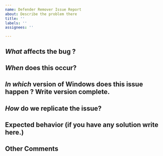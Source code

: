 ```yaml
---
name: Defender Remover Issue Report
about: Describe the problem there
title: ''
labels: ''
assignees: ''

---
```


## *What* affects the bug ?
<!-- Ex. Microsoft Store, Windows Explorer, Windows Defender Security App. -->

## *When* does this occur?
<!-- Ex. Steps of reproduce of the issue if that can be reproducble.-->

## *In which* version of Windows does this issue happen ? Write version complete.
<!-- Ex. Windows 10 LTSB 1809 17763.3312 or Windows 11 21H2, name of editions are optional -->


## *How* do we replicate the issue?
<!-- Please be specific as possible. Use dashes (-) or numbers (1.) to create a list of steps -->


## Expected behavior (if you have any solution write here.)
<!-- What should have happened? -->


## Other Comments
